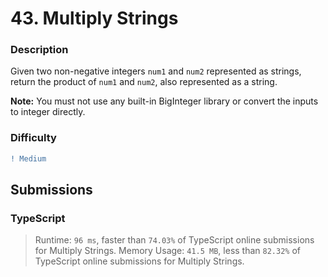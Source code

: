 # 43. Multiply Strings

### Description

Given two non-negative integers `num1` and `num2` represented as strings, return the product of `num1` and `num2`, also represented as a string.

**Note:** You must not use any built-in BigInteger library or convert the inputs to integer directly.

### Difficulty

```diff
! Medium
```

## Submissions

### TypeScript

> Runtime: `96 ms`, faster than `74.03%` of TypeScript online submissions for Multiply Strings.
> Memory Usage: `41.5 MB`, less than `82.32%` of TypeScript online submissions for Multiply Strings.
